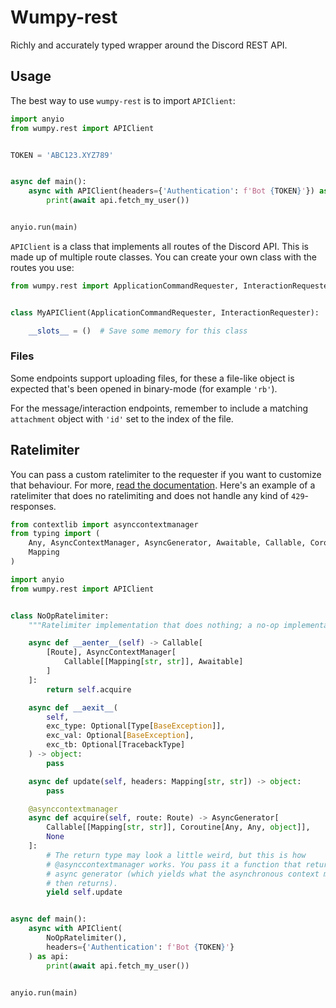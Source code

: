 # Wumpy-rest

Richly and accurately typed wrapper around the Discord REST API.

## Usage

The best way to use `wumpy-rest` is to import `APIClient`:

```python
import anyio
from wumpy.rest import APIClient


TOKEN = 'ABC123.XYZ789'


async def main():
    async with APIClient(headers={'Authentication': f'Bot {TOKEN}'}) as api:
        print(await api.fetch_my_user())


anyio.run(main)
```

`APIClient` is a class that implements all routes of the Discord API. This is
made up of multiple route classes. You can create your own class with the
routes you use:

```python
from wumpy.rest import ApplicationCommandRequester, InteractionRequester


class MyAPIClient(ApplicationCommandRequester, InteractionRequester):

    __slots__ = ()  # Save some memory for this class
```

### Files

Some endpoints support uploading files, for these a file-like object is
expected that's been opened in binary-mode (for example `'rb'`).

For the message/interaction endpoints, remember to include a matching
`attachment` object with `'id'` set to the index of the file.

## Ratelimiter

You can pass a custom ratelimiter to the requester if you want to customize
that behaviour. For more, [read the documentation](https://wumpy.rtfd.io).
Here's an example of a ratelimiter that does no ratelimiting and does not
handle any kind of `429`-responses.

```python
from contextlib import asynccontextmanager
from typing import (
    Any, AsyncContextManager, AsyncGenerator, Awaitable, Callable, Coroutine,
    Mapping
)

import anyio
from wumpy.rest import APIClient


class NoOpRatelimiter:
    """Ratelimiter implementation that does nothing; a no-op implementation."""

    async def __aenter__(self) -> Callable[
        [Route], AsyncContextManager[
            Callable[[Mapping[str, str]], Awaitable]
        ]
    ]:
        return self.acquire

    async def __aexit__(
        self,
        exc_type: Optional[Type[BaseException]],
        exc_val: Optional[BaseException],
        exc_tb: Optional[TracebackType]
    ) -> object:
        pass

    async def update(self, headers: Mapping[str, str]) -> object:
        pass

    @asynccontextmanager
    async def acquire(self, route: Route) -> AsyncGenerator[
        Callable[[Mapping[str, str]], Coroutine[Any, Any, object]],
        None
    ]:
        # The return type may look a little weird, but this is how
        # @asynccontextmanager works. You pass it a function that returns an
        # async generator (which yields what the asynchronous context manager
        # then returns).
        yield self.update


async def main():
    async with APIClient(
        NoOpRatelimiter(),
        headers={'Authentication': f'Bot {TOKEN}'}
    ) as api:
        print(await api.fetch_my_user())


anyio.run(main)
```
